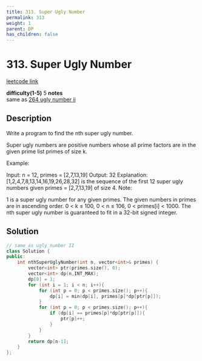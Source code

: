 ```yaml
---
title: 313. Super Ugly Number
permalink: 313
weight: 1
parent: DP
has_children: false
---
```

# 313. Super Ugly Number
[leetcode link](https://leetcode.com/problems/super-ugly-number/)

**difficulty(1-5)** 
5
**notes**   
same as [264 ugly number ii](264)
## Description
Write a program to find the nth super ugly number.

Super ugly numbers are positive numbers whose all prime factors are in the given prime list primes of size k.

Example:

Input: n = 12, primes = [2,7,13,19]
Output: 32 
Explanation: [1,2,4,7,8,13,14,16,19,26,28,32] is the sequence of the first 12 
             super ugly numbers given primes = [2,7,13,19] of size 4.
Note:

1 is a super ugly number for any given primes.
The given numbers in primes are in ascending order.
0 < k ≤ 100, 0 < n ≤ 106, 0 < primes[i] < 1000.
The nth super ugly number is guaranteed to fit in a 32-bit signed integer.

## Solution

```c++
// same as ugly number II
class Solution {
public:
    int nthSuperUglyNumber(int n, vector<int>& primes) {
        vector<int> ptr(primes.size(), 0);
        vector<int> dp(n,INT_MAX);
        dp[0] = 1;
        for (int i = 1; i < n; i++){
            for (int p = 0; p < primes.size(); p++){
                dp[i] = min(dp[i], primes[p]*dp[ptr[p]]);
            }
            for (int p = 0; p < primes.size(); p++){
                if (dp[i] == primes[p]*dp[ptr[p]]){
                    ptr[p]++;
                }
            }
        }
        return dp[n-1];
    }
};
```